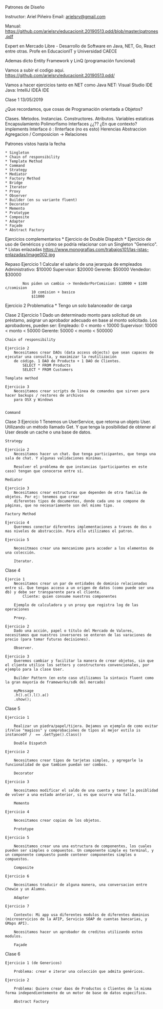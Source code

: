 Patrones de Diseño

Instructor: Ariel Piñeiro
Email: arielsrv@gmail.com

Manual: https://github.com/arielsrv/educacionit.20190513.pdd/blob/master/patrones.pdf

Expert en Mercado Libre - Desarrollo de Software en Java, NET, Go, React entre otras.
Profe en EducacionIT y Universidad CAECE 

Ademas dicto Entity Framework y LinQ (programación funcional)

Vamos a subir el codigo aqui. https://github.com/arielsrv/educacionit.20190513.pdd/

Vamos a hacer ejercicios tanto en NET como Java
    NET: Visual Studio IDE
	Java: IntelliJ IDEA IDE

Clase 1 13/05/2019
	
¿Que recordamos, que cosas de Programación orientada a Objetos?

Clases. Metodos. Instancias. Constructores. Atributos. 
Variables estaticas
Encapsulamiento
Polimorfismo
Interfaces ¿¿?? ¿En que contexto? implements Interface ó : IInterface (no es esto)
Herencias
Abstraccion
Agregacion / Composicion -> Relaciones

Patrones vistos hasta la fecha

	* Singleton
	* Chain of responsibility
	* Template Method
	* Command
	* Strategy
	* Mediator
	* Factory Method
	* Bridge
	* Iterator
	* Proxy 
	* Observer
	* Builder (en su variante fluent)	
	* Decorator
	* Memento
	* Prototype
	* Composite
	* Adapter
	* Façade
	* Abstract Factory
	
Ejercicios complementarios
	* Ejercicio de Double Dispatch
	* Ejercicio de uso de Genéricos y cómo se podría relacionar con un Singleton "Generico".
	* Listas enlazadas https://www.monografias.com/trabajos101/las-istas-enlazadas/image002.jpg

Repaso
Ejercicio 1
		Calcular el salario de una jerarquía de empleados
			Administrativo: $10000
			Supervisor: $20000
			Gerente: $50000
			Vendedor: $30000
			
			Nos piden un cambio -> VendedorPorComision: $10000 + $100 c/comision
				10 comision + basico
				$11000
				
Ejercicio 2
	Problematica
		* Tengo un solo balanceador de carga		
			
			
Clase 2
	Ejercicio 1
		Dado un determinado monto para solicitud de un préstamo, asignar un aprobador adecuado en base al monto solicitado.
		Los aprobadores, pueden ser:
			Empleado: 0 < monto < 10000
			Supervisor: 10000 < monto < 50000
			Gerente: 50000 < monto < 500000

	Chain of responsibility		

	Ejercicio 2
		Necesitamos crear DAOs (data access objects) que sean capaces de ejecutar una consulta, y maximizar la reutilización
		de código. 1 DAO de Producto + 1 DAO de Clientes. 
			SELECT * FROM Products
			SELECT * FROM Customers

	Template method

	Ejercicio 3
		Necesitamos crear scripts de linea de comandos que sirven para hacer backups / restores de archivos 
		para OSX y Windows


	Command 
	
Clase 3
	Ejercicio 1
		Tenemos un UserService, que retorna un objeto User. Utilizando un método llamado Get. Y que tenga la posibilidad de obtener al User desde un cache o una base de datos.
		
	Strategy
	
	Ejercicio 2
		Necesitamos hacer un chat. Que tenga participantes, que tenga una sala de chat. Y algunas validaciones minimas.
		
		Resolver el problema de que instancias (participantes en este caso) tengan que conocerse entre sí.
        
	Mediator
		
	Ejercicio 3
		Necesitamos crear estructuras que dependen de otra familia de objetos. Por ej: tenemos que crear
		diferentes tipos de documentos, donde cada uno se compone de páginas, que no necesariamente son del mismo tipo.
		
	Factory Method	
	
	Ejercicio 4
		Queremos conectar diferentes implementaciones a traves de dos o mas niveles de abstracción. Para ello utilizamos el patron.
		
	Ejercicio 5
	
		Necesitmaos crear una mencanismo para acceder a los elementos de una colección.
		
		Iterator.

Clase 4		

	Ejercio 1
		Necesitamos crear un par de entidades de dominio relacionadas entre sí. Que tengas acceso a un origen de datos (como puede ser una db) y debe ser transparente para el cliente.
			Cliente: quien consume nuestros componentes

		Ejemplo de calculadora y un proxy que registra log de las operaciones

		Proxy.

	Ejercicio 2
		Dado una acción, papel o título del Mercado de Valores, necesitamos que nuestros inversores se enteren de las varaciones de precio (para tomar futuras decisiones).

		Observer.

	Ejercicio 3
		Queremos cambiar y facilitar la manera de crear objetos, sin que el cliente utilice los setters y constructores convencionales, por ejemplo para la clase User.

		Builder Pattern (en este caso utilizamos la sintaxis fluent como la gran mayoría de frameworks/sdk del mercado)

		myMessage
		.h().o().l().a()
		.show();

Clase 5
	
	Ejercicio 1
	
		Realizar un piedra/papel/tijera. Dejamos un ejemplo de como evitar if/else "magicos" y comprobaciones de tipos al mejor estilo is instanceOf /  == .GetType().Class()
		
		Double Dispatch	
	
	Ejercicio 2 
		
		Necesitamos crear tipos de tarjetas simples, y agregarle la funcionalidad de que tambien puedan ser combos.
	
		Decorator
		
	Ejercicio 3
	
		Necesitamos modificar el saldo de una cuenta y tener la posiblidad de volver a una estado anterior, si es que ocurre una falla.
	
		Memento
		
	Ejercicio 4 
	
		Necesitamos crear copias de los objetos.
	
		Prototype
		
	Ejercicio 5
	
		Necesitamos crear una una estructura de componentes, los cuales pueden ser simples o compuestos. Un componente simple es terminal, y un componente compuesto puede contener componentes simples o compuestos.
		
		Composite
		
	Ejercicio 6
	
		Necesitamos traducir de alguna manera, una conversacion entre Chewie y un Alumno.
		
		Adapter
		
	Ejercicio 7
		
		Contexto: Mi app usa diferentes modulos de diferentes dominios (microservicios de la AFIP, Servicio SOAP de cuentas bancarias, y GMaps API).
		
		Necesitamos hacer un aprobador de creditos utilizando estos modulos.
		
		Façade
		
Clase 6

	Ejercicio 1 (de Genericos)
	
		Problema: crear e iterar una colección que admita genéricos.
		
	Ejercicio 2
	
		Problema: Quiero crear daos de Productos o Clientes de la misma forma independientemente de un motor de base de datos especifico.
		
		Abstract Factory
		
		
	
	
		
		
	
		
		
		



	
	
	
